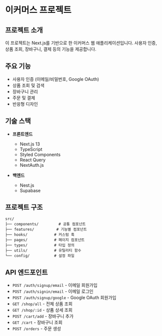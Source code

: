 # 이커머스 프로젝트

## 프로젝트 소개

이 프로젝트는 Next.js를 기반으로 한 이커머스 웹 애플리케이션입니다. 사용자 인증, 상품 조회, 장바구니, 결제 등의 기능을 제공합니다.

## 주요 기능

- 사용자 인증 (이메일/비밀번호, Google OAuth)
- 상품 조회 및 검색
- 장바구니 관리
- 주문 및 결제
- 반응형 디자인

## 기술 스택

- **프론트엔드**
  - Next.js 13
  - TypeScript
  - Styled Components
  - React Query
  - NextAuth.js

- **백엔드**
  - Nest.js
  - Supabase

## 프로젝트 구조

```
src/
├── components/         # 공통 컴포넌트
├── features/          # 기능별 컴포넌트
├── hooks/            # 커스텀 훅
├── pages/            # 페이지 컴포넌트
├── types/            # 타입 정의
├── utils/            # 유틸리티 함수
└── config/           # 설정 파일
```

## API 엔드포인트

- `POST /auth/signup/email` - 이메일 회원가입
- `POST /auth/signin/email` - 이메일 로그인
- `POST /auth/signup/google` - Google OAuth 회원가입
- `GET /shop/all` - 전체 상품 조회
- `GET /shop/:id` - 상품 상세 조회
- `POST /cart/add` - 장바구니 추가
- `GET /cart` - 장바구니 조회
- `POST /orders` - 주문 생성
